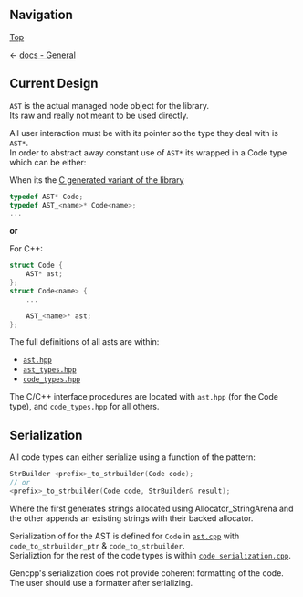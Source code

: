 ## Navigation

[Top](../Readme.md)

<- [docs - General](Readme.md)

## Current Design

`AST` is the actual managed node object for the library.  
Its raw and really not meant to be used directly.

All user interaction must be with its pointer so the type they deal with is `AST*`.  
In order to abstract away constant use of `AST*` its wrapped in a Code type which can be either:

When its the [C generated variant of the library](../gen_c_library/)
```c
typedef AST* Code;
typedef AST_<name>* Code<name>;
...
```

**or**

For C++:
```cpp
struct Code {
    AST* ast;
};
struct Code<name> {
    ...

    AST_<name>* ast;
};
```

The full definitions of all asts are within:

* [`ast.hpp`](../base/components/ast.hpp)
* [`ast_types.hpp`](../base/components/ast_types.hpp)
* [`code_types.hpp`](../base/components/code_types.hpp)

The C/C++ interface procedures are located with `ast.hpp` (for the Code type), and `code_types.hpp` for all others.

## Serialization

All code types can either serialize using a function of the pattern:

```c
StrBuilder <prefix>_to_strbuilder(Code code);
// or
<prefix>_to_strbuilder(Code code, StrBuilder& result);
```

Where the first generates strings allocated using Allocator_StringArena and the other appends an existing strings with their backed allocator.

Serialization of for the AST is defined for `Code` in [`ast.cpp`](../base/components/ast.cpp) with `code_to_strbuilder_ptr` & `code_to_strbuilder`.  
Serializtion for the rest of the code types is within [`code_serialization.cpp`](../base/components/code_serialization.cpp).  

Gencpp's serialization does not provide coherent formatting of the code. The user should use a formatter after serializing.
